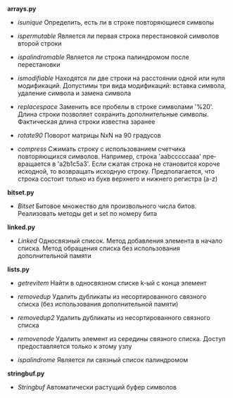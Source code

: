 **arrays.py**

- *isunique* Определить, есть ли в строке повторяющиеся символы

- *ispermutable* Является ли первая строка перестановкой символов второй строки

- *ispalindromable* Является ли строка палиндромом после перестановки

- *ismodifiable* Находятся ли две строки на расстоянии одной или нуля модификаций. Допустимы три вида модификаций: вставка символа, удаление символа и замена символа

- *replacespace* Заменить все пробелы в строке символами '%20'. Длина строки позволяет сохранить дополнительные символы. Фактическая длина строки известна заранее

- *rotate90* Поворот матрицы NxN на 90 градусов

- *compress* Сжимать строку с использова­нием счетчика повторяющихся символов. Например, строка 'aabcccccaaa' пре­вращается в 'a2b1c5a3'. Eсли сжатая строка не становится короче исходной, то возвращать исходную строку. Предполагается, что строка состоит только из букв верхнего и нижнего регистра (a-z)

**bitset.py**

- *Bitset* Битовое множество для произвольного числа битов. Реализовать методы get и set по номеру бита

**linked.py**

- *Linked* Односвязный список. Метод добавления элемента в начало списка. Метод обращения списка без использования дополнительной памяти

**lists.py**

- *getrevitem* Найти в односвязном списке k-ый с конца элемент

- *removedup* Удалить дубликаты из несортированного связного списка (без использования дополнительной памяти)

- *removedup2* Удалить дубликаты из несортированного связного списка

- *removenode* Удалить элемент из середины связного списка. Доступ предоставляется только к этому узлу

- *ispalindrome* Является ли связный список палиндромом

**stringbuf.py**

- *Stringbuf* Автоматически растущий буфер символов